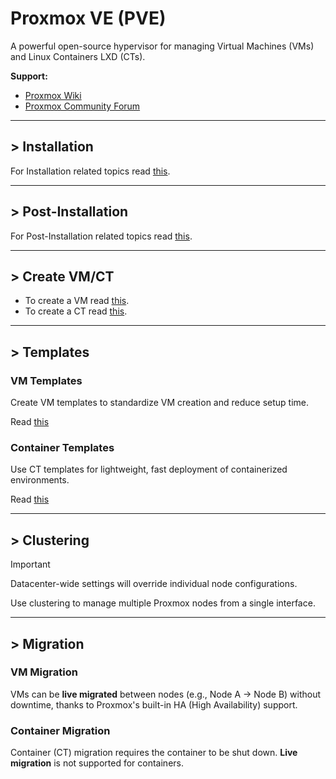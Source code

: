 # Proxmox VE (PVE)

A powerful open-source hypervisor for managing Virtual Machines (VMs) and Linux Containers LXD (CTs).

**Support:**
- [Proxmox Wiki](https://pve.proxmox.com/wiki)
- [Proxmox Community Forum](https://forum.proxmox.com)

---

## > Installation
For Installation related topics read [this](./installation.md).

---

## > Post-Installation
For Post-Installation related topics read [this](./post-installation.md).

---

## > Create VM/CT

- To create a VM read [this](./create-VM.md).
- To create a CT read [this](./create-CT.md).

---

## > Templates

### VM Templates
Create VM templates to standardize VM creation and reduce setup time.

Read [this](./create-VM-template.md)

### Container Templates
Use CT templates for lightweight, fast deployment of containerized environments.

Read [this](./create-CT-template.md)

---

## > Clustering

> [!IMPORTANT]
> Datacenter-wide settings will override individual node configurations.

Use clustering to manage multiple Proxmox nodes from a single interface.



---



## > Migration

### VM Migration
VMs can be **live migrated** between nodes (e.g., Node A → Node B) without downtime, thanks to Proxmox's built-in HA (High Availability) support.

### Container Migration
Container (CT) migration requires the container to be shut down. **Live migration** is not supported for containers.
